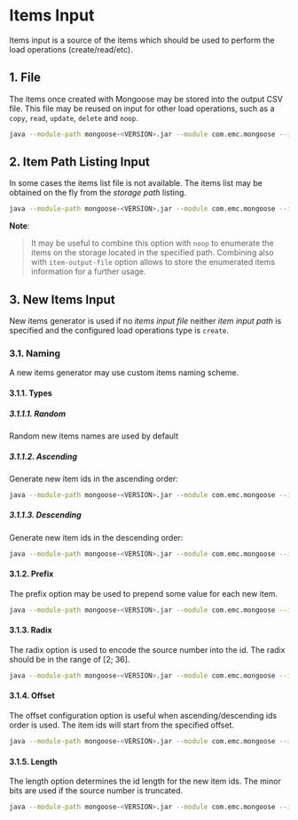# Items Input

Items input is a source of the items which should be used to perform the load operations (create/read/etc).

## 1. File

The items once created with Mongoose may be stored into the output CSV file. This file may be reused on input for
other load operations, such as a `copy`, `read`, `update`, `delete` and `noop`.
```bash
java --module-path mongoose-<VERSION>.jar --module com.emc.mongoose --item-input-file=items.csv ...
```

## 2. Item Path Listing Input

In some cases the items list file is not available. The items list may be obtained on the fly from the *storage path*
listing.
```bash
java --module-path mongoose-<VERSION>.jar --module com.emc.mongoose --item-input-path=/path_to_list ...
```
**Note**:
> It may be useful to combine this option with `noop` to enumerate the items on the storage located in the specified
> path. Combining also with `item-output-file` option allows to store the enumerated items information for a further
> usage.

## 3. New Items Input

New items generator is used if no *items input file* neither *item input path* is specified and the configured load
operations type is `create`.

### 3.1. Naming

A new items generator may use custom items naming scheme.

#### 3.1.1. Types

##### 3.1.1.1. Random

Random new items names are used by default

##### 3.1.1.2. Ascending

Generate new item ids in the ascending order:
```bash
java --module-path mongoose-<VERSION>.jar --module com.emc.mongoose --item-naming-type=asc ...
```

##### 3.1.1.3. Descending

Generate new item ids in the descending order:
```bash
java --module-path mongoose-<VERSION>.jar --module com.emc.mongoose --item-naming-type=desc ...
```

#### 3.1.2. Prefix

The prefix option may be used to prepend some value for each new item.

```bash
java --module-path mongoose-<VERSION>.jar --module com.emc.mongoose --item-naming-prefix=item_prefix_ ...
```

#### 3.1.3. Radix

The radix option is used to encode the source number into the id. The radix should be in the range of \[2; 36].

```bash
java --module-path mongoose-<VERSION>.jar --module com.emc.mongoose --item-naming-radix=16 ...
```

#### 3.1.4. Offset

The offset configuration option is useful when ascending/descending ids order is used. The item ids will start from the
specified offset.

```bash
java --module-path mongoose-<VERSION>.jar --module com.emc.mongoose --item-naming-offset=9876543210 ...
```

#### 3.1.5. Length

The length option determines the id length for the new item ids. The minor bits are used if the source number is
truncated.

```bash
java --module-path mongoose-<VERSION>.jar --module com.emc.mongoose --item-naming-lenth=15 ...
```

